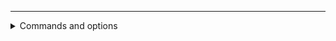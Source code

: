 ---

<details>
<summary>Commands and options</summary>
<br />

You can trigger actions by commenting on this PR:
- `/update` will merge `master` into this PR


</details>
